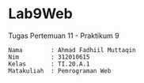 # Lab9Web
Tugas Pertemuan 11 - Praktikum 9

```
Nama        : Ahmad Fadhiil Muttaqin
Nim         : 312010615
Kelas       : TI.20.A.1
Matakuliah  : Pemrograman Web
```
